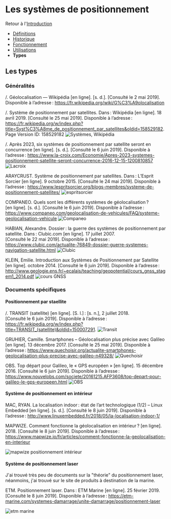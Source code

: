 # Les systèmes de positionnement 

Retour à l'[Introduction](Introduction.md)
- [Définitions](Définitions.md)
- [Historique](Historique.md) 
- [Fonctionnement](Fonctionnement.md)
- [Utilisations](Utilisations.md) 
- **Types**

## Les types 
### Généralités 
/. Géolocalisation — Wikipédia [en ligne]. [s. d.]. [Consulté le 2 mai 2019]. Disponible à l’adresse : https://fr.wikipedia.org/wiki/G%C3%A9olocalisation

/. Système de positionnement par satellites. Dans : Wikipédia [en ligne]. 18 avril 2019. [Consulté le 25 mai 2019]. Disponible à l’adresse : https://fr.wikipedia.org/w/index.php?title=Syst%C3%A8me_de_positionnement_par_satellites&oldid=158529182. Page Version ID: 158529182
![Systèmes, Wikipédia](https://user-images.githubusercontent.com/50196976/59144398-9dcde080-89d7-11e9-9b08-b806b9345e1e.PNG)

/. Après 2023, six systèmes de positionnement par satellite seront en concurrence [en ligne]. [s. d.]. [Consulté le 6 juin 2019]. Disponible à l’adresse : https://www.la-croix.com/Economie/Apres-2023-systemes-positionnement-satellite-seront-concurrence-2016-12-15-1200810857
![Lacroix](https://user-images.githubusercontent.com/50196976/59144392-960e3c00-89d7-11e9-90f1-8e3f9f0d9749.PNG)

ARAYCRUST. Système de positionnement par satellites. Dans : L’Esprit Sorcier [en ligne]. 9 octobre 2015. [Consulté le 24 mai 2019]. Disponible à l’adresse : https://www.lespritsorcier.org/blogs-membres/systeme-de-positionnement-satellites/
![espritsorcier](https://user-images.githubusercontent.com/50196976/59144391-94dd0f00-89d7-11e9-9f25-d22a0c69389b.PNG)

COMPANEO. Quels sont les différents systèmes de géolocalisation ? [en ligne]. [s. d.]. [Consulté le 6 juin 2019]. Disponible à l’adresse : https://www.companeo.com/geolocalisation-de-vehicules/FAQ/systeme-geolocalisation-vehicule
![Companeo](https://user-images.githubusercontent.com/50196976/59144389-927ab500-89d7-11e9-89cd-09fd7f2dd464.PNG)


HABIAN, Alexandre. Dossier : la guerre des systèmes de positionnement par satellite. Dans : Clubic.com [en ligne]. 17 juillet 2007. [Consulté le 22 mai 2019]. Disponible à l’adresse : https://www.clubic.com/actualite-76849-dossier-guerre-systemes-navigation-satellite.html
![Clubic](https://user-images.githubusercontent.com/50196976/59144388-91498800-89d7-11e9-8389-42d88a8388b2.PNG)

KLEIN, Emilie. Introduction aux Systèmes de Positionnement par Satellite [en ligne]. octobre 2014. [Consulté le 6 juin 2019]. Disponible à l’adresse : http://www.geologie.ens.fr/~ecalais/teaching/geopotential/cours_gnss_stagem1_2014.pdf
![cours GNSS](https://user-images.githubusercontent.com/50196976/59144390-93abe200-89d7-11e9-96ff-a9b923cc1a97.PNG)

### Documents spécifiques
#### Positionnement par staellite 
/. TRANSIT (satellite) [en ligne]. [S. l.] : [s. n.], 2 juillet 2018. [Consulté le 6 juin 2019]. Disponible à l’adresse : https://fr.wikipedia.org/w/index.php?title=TRANSIT_(satellite)&oldid=150007291. 
![Transit](https://user-images.githubusercontent.com/50196976/59144396-9c041d00-89d7-11e9-924f-086744cf8765.PNG)

GRUHIER, Camille. Smartphones – Géolocalisation plus précise avec Galileo [en ligne]. 13 décembre 2017. [Consulté le 25 mai 2019]. Disponible à l’adresse : https://www.quechoisir.org/actualite-smartphones-geolocalisation-plus-precise-avec-galileo-n49328/
![Quechoisir](https://user-images.githubusercontent.com/50196976/59144394-99092c80-89d7-11e9-9d46-b58407ba4613.PNG)

OBS. Top départ pour Galileo, le « GPS européen » [en ligne]. 15 décembre 2016. [Consulté le 6 juin 2019]. Disponible à l’adresse : https://www.nouvelobs.com/societe/20161215.AFP3608/top-depart-pour-galileo-le-gps-europeen.html
![OBS](https://user-images.githubusercontent.com/50196976/59144393-973f6900-89d7-11e9-9d9e-83b7ab9aa362.PNG)

#### Système de positionnement en intérieur

MAC, RYAN. La localisation indoor : état de l’art technologique (1/2) – Linux Embedded [en ligne]. [s. d.]. [Consulté le 8 juin 2019]. Disponible à l’adresse : http://www.linuxembedded.fr/2018/05/la-localisation-indoor-1/

MAPWIZE. Comment fonctionne la géolocalisation en intérieur ? [en ligne]. 2018. [Consulté le 8 juin 2019]. Disponible à l’adresse : https://www.mapwize.io/fr/articles/comment-fonctionne-la-geolocalisation-en-interieur

![mapwize positionnement intérieur](https://user-images.githubusercontent.com/50196976/59151379-56287280-8a32-11e9-8b2f-f6a1a7ed8aab.PNG)
#### Système de positionnement laser
J'ai trouvé très peu de documents sur la "théorie" du positionnement laser, néanmoins, j'ai trouvé sur le site de produits à destination de la marine.

ETM. Positionnement laser. Dans : ETM Marine [en ligne]. 25 février 2019. [Consulté le 8 juin 2019]. Disponible à l’adresse : https://etm-marine.com/systemes-damarrage/unite-damarrage/positionnement-laser

![etm marine](https://user-images.githubusercontent.com/50196976/59151508-a7396600-8a34-11e9-9851-a07a7eaa6333.PNG)
